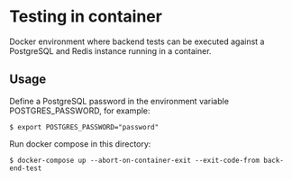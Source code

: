 # Testing in container

Docker environment where backend tests can be executed against a PostgreSQL and Redis instance running in a container.

## Usage

Define a PostgreSQL password in the environment variable POSTGRES_PASSWORD, for example:
```
$ export POSTGRES_PASSWORD="password"
```
Run docker compose in this directory:
```
$ docker-compose up --abort-on-container-exit --exit-code-from back-end-test
```
